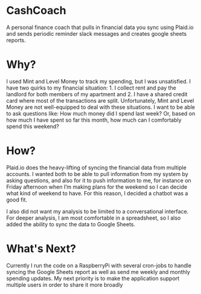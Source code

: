# CashCoach

A personal finance coach that pulls in financial data you sync using Plaid.io and sends periodic reminder slack messages and creates google sheets reports.

# Why?
I used Mint and Level Money to track my spending, but I was unsatisfied.  I have two quirks to my financial situation: 1. I collect rent and pay the landlord for both members of my apartment and 2. I have a shared credit card where most of the transactions are split.  Unfortunately, Mint and Level Money are not well-equipped to deal with these situations.  I want to be able to ask questions like: How much money did I spend last week?  Or, based on how much I have spent so far this month, how much can I comfortably spend this weekend?

# How?
Plaid.io does the heavy-lifting of syncing the financial data from multiple accounts.  I wanted both to be able to pull information from my system by asking questions, and also for it to push information to me, for instance on Friday afternoon when I’m making plans for the weekend so I can decide what kind of weekend to have.   For this reason, I decided a chatbot was a good fit.

I also did not want my analysis to be limited to a conversational interface.  For deeper analysis, I am most comfortable in a spreadsheet, so I also added the ability to sync the data to Google Sheets.

# What's Next?

Currently I run the code on a RaspberryPi with several cron-jobs to handle syncing the Google Sheets report as well as send me weekly and monthly spending updates.  My next priority is to make the application support multiple users in order to share it more broadly
